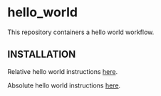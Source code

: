 # hello_world
This repository containers a hello world workflow.

INSTALLATION
-------------
Relative hello world instructions [here](./hello_world.md).

Absolute hello world instructions [here](https://github.com/kathy-t/hello_world/blob/master/docs/hello_world.md).
